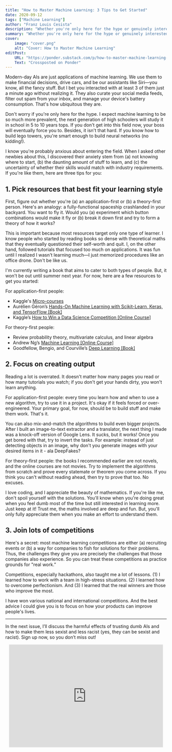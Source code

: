 ```yaml
---
title: "How to Master Machine Learning: 3 Tips to Get Started"
date: 2020-09-12
tags: ["Machine Learning"]
author: "Franz Louis Cesista"
description: "Whether you're only here for the hype or genuinely interested in the field, you’re in for a wild ride."
summary: "Whether you're only here for the hype or genuinely interested in the field, you’re in for a wild ride."
cover:
    image: "cover.png"
    alt: "Cover: How to Master Machine Learning"
editPost:
    URL: "https://ponder.substack.com/p/how-to-master-machine-learning-3"
    Text: "Crossposted on Ponder"
---
```


Modern-day AIs are just applications of machine learning. We use them to make financial decisions, drive cars, and be our assistants like Siri—you know, all the fancy stuff. But I bet you interacted with at least 3 of them just a minute ago without realizing it. They also curate your social media feeds, filter out spam from your inbox, and manage your device's battery consumption. That's how ubiquitous they are.

Don't worry if you're only here for the hype. I expect machine learning to be so much more prevalent, the next generation of high schoolers will study it in school in 5 to 10 years tops. If you don't get into this field now, your boss will eventually force you to. Besides, it isn't that hard. If you know how to build lego towers, you're smart enough to build neural networks (no kidding!).

I know you're probably anxious about entering the field. When I asked other newbies about this, I discovered their anxiety stem from (a) not knowing where to start, (b) the daunting amount of stuff to learn, and (c) the uncertainty of whether their skills would match with industry requirements. If you're like them, here are three tips for you:

## 1. Pick resources that best fit your learning style

First, figure out whether you're (a) an application-first or (b) a theory-first person. Here's an analogy: a fully-functional spaceship crashlanded in your backyard. You want to fly it. Would you (a) experiment which button combinations would make it fly or (b) break it down first and try to form a theory of how it works?

This is important because most resources target only one type of learner. I know people who started by reading books so dense with theoretical maths that they eventually questioned their self-worth and quit. I, on the other hand, followed tutorials that focused too much on applications. It was fun until I realized I wasn't learning much—I just memorized procedures like an office drone. Don't be like us.

I'm currently writing a book that aims to cater to both types of people. But, it won't be out until summer next year. For now, here are a few resources to get you started:

For application-first people:

- Kaggle's [Micro-courses](https://www.kaggle.com/learn/overview)
- Aurélien Géron’s [Hands-On Machine Learning with Scikit-Learn, Keras, and TensorFlow [Book]](https://www.amazon.com/Hands-Machine-Learning-Scikit-Learn-TensorFlow/dp/1492032646)
- Kaggle’s [How to Win a Data Science Competition [Online Course]](https://www.coursera.org/learn/competitive-data-science)

For theory-first people:

- Review probability theory, multivariate calculus, and linear algebra
- Andrew Ng’s [Machine Learning [Online Course]](https://www.coursera.org/learn/machine-learning)
- Goodfellow, Bengio, and Courville’s [Deep Learning [Book]](https://www.deeplearningbook.org/)

## 2. Focus on creating output

Reading a lot is overrated. It doesn't matter how many pages you read or how many tutorials you watch; if you don't get your hands dirty, you won't learn anything.

For application-first people: every time you learn how and when to use a new algorithm, try to use it in a project. It's okay if it feels forced or over-engineered. Your primary goal, for now, should be to build stuff and make them work. That's it.

You can also mix-and-match the algorithms to build even bigger projects. After I built an image-to-text extractor and a translator, the next thing I made was a knock-off version of Google Lens. It sucks, but it works! Once you get bored with that, try to invert the tasks. For example: instead of just detecting objects in an image, why don't you generate images with your desired items in it - ala DeepFakes?

For theory-first people: the books I recommended earlier are not novels, and the online courses are not movies. Try to implement the algorithms from scratch and prove every statemate or theorem you come across. If you think you can't without reading ahead, then try to prove that too. No excuses.

I love coding, and I appreciate the beauty of mathematics. If you're like me, don't spoil yourself with the solutions. You'll know when you're doing great when you feel dumb most of the time but still interested in learning more. Just keep at it! Trust me, the maths involved are deep and fun. But, you'll only fully appreciate them when you make an effort to understand them.

## 3. Join lots of competitions

Here's a secret: most machine learning competitions are either (a) recruiting events or (b) a way for companies to fish for solutions for their problems. Thus, the challenges they give you are precisely the challenges that those companies also experience. So you can treat these competitions as practice grounds for "real work.”

Competitions, especially hackathons, also taught me a lot of lessons. (1) I learned how to work with a team in high-stress situations. (2) I learned how to overcome perfectionism. And (3) I learned that the real winners are those who improve the most.

I have won various national and international competitions. And the best advice I could give you is to focus on how your products can improve people's lives.

---

In the next issue, I’ll discuss the harmful effects of trusting dumb AIs and how to make them less sexist and less racist (yes, they can be sexist and racist). Sign up now, so you don’t miss out!

<center><iframe src="https://ponder.substack.com/embed" width="480" height="320" style="border:1px solid #EEE; background:white;" frameborder="0" scrolling="no"></iframe></center>
